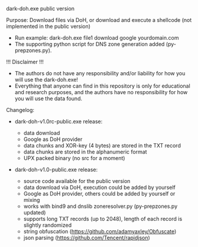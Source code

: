 dark-doh.exe public version

Purpose: Download files via DoH, or download and execute a shellcode (not implemented in the public version)

- Run example: dark-doh.exe file1 download google yourdomain.com
- The supporting python script for DNS zone generation added (py-prepzones.py).


!!! Disclaimer !!!
- The authors do not have any responsibility and/or liability for how you will use the dark-doh.exe!
- Everything that anyone can find in this repository is only for educational and research purposes, and the authors have no responsibility for how you will use the data found.


Changelog:
- dark-doh-v1.0rc-public.exe release:
  - data download
  - Google as DoH provider
  - data chunks and XOR-key (4 bytes) are stored in the TXT record
  - data chunks are stored in the alphanumeric format
  - UPX packed binary (no src for a moment)

- dark-doh-v1.0-public.exe release:
  - source code available for the public version
  - data download via DoH, execution could be added by yourself
  - Google as DoH provider, others could be added by yourself or mixing
  - works with bind9 and dnslib zoneresolver.py (py-prepzones.py updated)
  - supports long TXT records (up to 2048), length of each record is slightly randomized
  - string obfuscation (https://github.com/adamyaxley/Obfuscate)
  - json parsing (https://github.com/Tencent/rapidjson)

